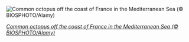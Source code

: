 
![Common octopus off the coast of France in the Mediterranean Sea (© BIOSPHOTO/Alamy)](https://cn.bing.com//th?id=OHR.FriendlyOctopus_EN-US7209624602_1920x1080.jpg&rf=LaDigue_1920x1080.jpg&pid=hp)

*[Common octopus off the coast of France in the Mediterranean Sea (© BIOSPHOTO/Alamy)](https://www.bing.com/search?q=common+octopus&form=hpcapt&filters=HpDate%3a%2220211008_0700%22)*
